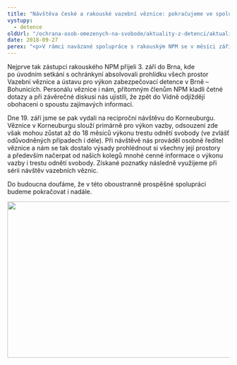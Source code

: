 ```yaml
---
title: "Návštěva české a rakouské vazební věznice: pokračujeme ve spolupráci s rakouským národním preventivním mechanismem (NPM)"
vystupy:
  - detence
oldUrl: "/ochrana-osob-omezenych-na-svobode/aktuality-z-detenci/aktuality-z-detenci-2018/navsteva-ceske-a-rakouske-vazebni-veznice-pokracujeme-ve-spolupraci-s-rakouskym-narodn/"
date: 2018-09-27
perex: "<p>V rámci navázané spolupráce s rakouským NPM se v měsíci září uskutečnily dvě exkurze ve vazebních věznicích: v Brně a v rakouském městě Korneuburg. </p>"
---
```


<!-- imported from the old website -->

<p>Nejprve tak zástupci rakouského NPM přijeli 3. září do Brna, kde po úvodním setkání s ochránkyní absolvovali prohlídku všech prostor Vazební věznice a ústavu pro výkon zabezpečovací detence v Brně – Bohunicích. Personálu věznice i nám, přítomným členům NPM kladli četné dotazy a při závěrečné diskusi nás ujistili, že zpět do Vídně odjíždějí obohaceni o spoustu zajímavých informací. </p> <p>Dne 19. září jsme se pak vydali na reciproční návštěvu do Korneuburgu. Věznice v Korneuburgu slouží primárně pro výkon vazby, odsouzení zde však mohou zůstat až do 18 měsíců výkonu trestu odnětí svobody (ve zvlášť odůvodněných případech i déle). Při návštěvě nás prováděl osobně ředitel věznice a nám se tak dostalo výsady prohlédnout si všechny její prostory a především načerpat od našich kolegů mnohé cenné informace o výkonu vazby i trestu odnětí svobody. Získané poznatky následně využijeme při sérii návštěv vazebních věznic.</p><p> Do budoucna doufáme, že v této oboustranně prospěšné spolupráci budeme pokračovat i nadále.</p><p><img src="https://www.ochrance.cz/uploads/RTEmagicC_justizzentrum_korneuburg.jpg.jpg" width="630" height="354" alt="" /></p>

